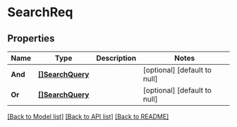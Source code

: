 # SearchReq

## Properties
Name | Type | Description | Notes
------------ | ------------- | ------------- | -------------
**And** | [**[]SearchQuery**](SearchQuery.md) |  | [optional] [default to null]
**Or** | [**[]SearchQuery**](SearchQuery.md) |  | [optional] [default to null]

[[Back to Model list]](../README.md#documentation-for-models) [[Back to API list]](../README.md#documentation-for-api-endpoints) [[Back to README]](../README.md)


